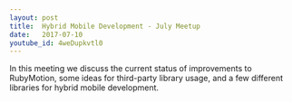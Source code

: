 ```yaml
---
layout: post
title:  Hybrid Mobile Development - July Meetup
date:   2017-07-10
youtube_id: 4weDupkvtl0
---
```

In this meeting we discuss the current status of improvements to RubyMotion, some ideas for third-party library usage, and a few different libraries for hybrid mobile development.
